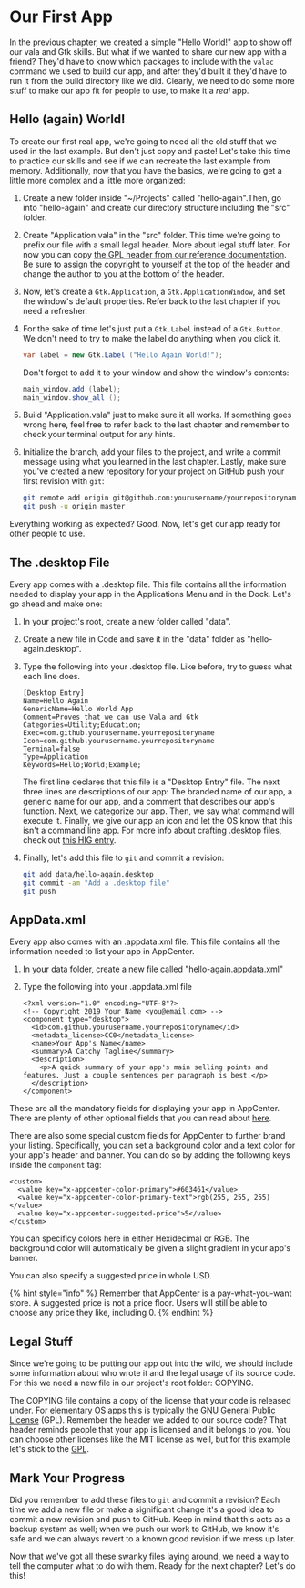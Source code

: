 # Our First App

In the previous chapter, we created a simple "Hello World!" app to show off our vala and Gtk skills. But what if we wanted to share our new app with a friend? They'd have to know which packages to include with the `valac` command we used to build our app, and after they'd built it they'd have to run it from the build directory like we did. Clearly, we need to do some more stuff to make our app fit for people to use, to make it a _real_ app.

## Hello \(again\) World!

To create our first real app, we're going to need all the old stuff that we used in the last example. But don't just copy and paste! Let's take this time to practice our skills and see if we can recreate the last example from memory. Additionally, now that you have the basics, we're going to get a little more complex and a little more organized:

1. Create a new folder inside "~/Projects" called "hello-again".Then, go into "hello-again" and create our directory structure including the "src" folder.
2. Create "Application.vala" in the "src" folder. This time we're going to prefix our file with a small legal header. More about legal stuff later. For now you can copy [the GPL header from our reference documentation](https://elementary.io/docs/code/reference#gpl-header). Be sure to assign the copyright to yourself at the top of the header and change the author to you at the bottom of the header.
3. Now, let's create a `Gtk.Application`, a `Gtk.ApplicationWindow`, and set the window's default properties. Refer back to the last chapter if you need a refresher.
4. For the sake of time let's just put a `Gtk.Label` instead of a `Gtk.Button`. We don't need to try to make the label do anything when you click it.

   ```csharp
   var label = new Gtk.Label ("Hello Again World!");
   ```

   Don't forget to add it to your window and show the window's contents:

   ```csharp
   main_window.add (label);
   main_window.show_all ();
   ```

5. Build "Application.vala" just to make sure it all works. If something goes wrong here, feel free to refer back to the last chapter and remember to check your terminal output for any hints.
6. Initialize the branch, add your files to the project, and write a commit message using what you learned in the last chapter. Lastly, make sure you've created a new repository for your project on GitHub push your first revision with `git`:

   ```bash
   git remote add origin git@github.com:yourusername/yourrepositoryname.git
   git push -u origin master
   ```

Everything working as expected? Good. Now, let's get our app ready for other people to use.

## The .desktop File

Every app comes with a .desktop file. This file contains all the information needed to display your app in the Applications Menu and in the Dock. Let's go ahead and make one:

1. In your project's root, create a new folder called "data".
2. Create a new file in Code and save it in the "data" folder as "hello-again.desktop".
3. Type the following into your .desktop file. Like before, try to guess what each line does.

   ```text
   [Desktop Entry]
   Name=Hello Again
   GenericName=Hello World App
   Comment=Proves that we can use Vala and Gtk
   Categories=Utility;Education;
   Exec=com.github.yourusername.yourrepositoryname
   Icon=com.github.yourusername.yourrepositoryname
   Terminal=false
   Type=Application
   Keywords=Hello;World;Example;
   ```

   The first line declares that this file is a "Desktop Entry" file. The next three lines are descriptions of our app: The branded name of our app, a generic name for our app, and a comment that describes our app's function. Next, we categorize our app. Then, we say what command will execute it. Finally, we give our app an icon and let the OS know that this isn't a command line app. For more info about crafting .desktop files, check out [this HIG entry](https://elementary.io/docs/human-interface-guidelines#app-launchers).

4. Finally, let's add this file to `git` and commit a revision:

   ```bash
   git add data/hello-again.desktop
   git commit -am "Add a .desktop file"
   git push
   ```

## AppData.xml

Every app also comes with an .appdata.xml file. This file contains all the information needed to list your app in AppCenter.

1. In your data folder, create a new file called "hello-again.appdata.xml"
2. Type the following into your .appdata.xml file

   ```markup
   <?xml version="1.0" encoding="UTF-8"?>
   <!-- Copyright 2019 Your Name <you@email.com> -->
   <component type="desktop">
     <id>com.github.yourusername.yourrepositoryname</id>
     <metadata_license>CC0</metadata_license>
     <name>Your App's Name</name>
     <summary>A Catchy Tagline</summary>
     <description>
       <p>A quick summary of your app's main selling points and features. Just a couple sentences per paragraph is best.</p>
     </description>
   </component>
   ```

These are all the mandatory fields for displaying your app in AppCenter. There are plenty of other optional fields that you can read about [here](https://www.freedesktop.org/software/appstream/docs/chap-Metadata.html).

There are also some special custom fields for AppCenter to further brand your listing. Specifically, you can set a background color and a text color for your app's header and banner. You can do so by adding the following keys inside the `component` tag:

```markup
<custom>
  <value key="x-appcenter-color-primary">#603461</value>
  <value key="x-appcenter-color-primary-text">rgb(255, 255, 255)</value>
  <value key="x-appcenter-suggested-price">5</value>
</custom>
```

You can specificy colors here in either Hexidecimal or RGB. The background color will automatically be given a slight gradient in your app's banner.

You can also specify a suggested price in whole USD.

{% hint style="info" %}
Remember that AppCenter is a pay-what-you-want store. A suggested price is not a price floor. Users will still be able to choose any price they like, including 0.
{% endhint %}

## Legal Stuff

Since we're going to be putting our app out into the wild, we should include some information about who wrote it and the legal usage of its source code. For this we need a new file in our project's root folder: COPYING.

The COPYING file contains a copy of the license that your code is released under. For elementary OS apps this is typically the [GNU General Public License](https://www.gnu.org/licenses/quick-guide-gplv3.html) \(GPL\). Remember the header we added to our source code? That header reminds people that your app is licensed and it belongs to you. You can choose other licenses like the MIT license as well, but for this example let's stick to the [GPL](https://www.gnu.org/licenses/gpl-3.0.txt).

## Mark Your Progress

Did you remember to add these files to `git` and commit a revision? Each time we add a new file or make a significant change it's a good idea to commit a new revision and push to GitHub. Keep in mind that this acts as a backup system as well; when we push our work to GitHub, we know it's safe and we can always revert to a known good revision if we mess up later.

Now that we've got all these swanky files laying around, we need a way to tell the computer what to do with them. Ready for the next chapter? Let's do this!

